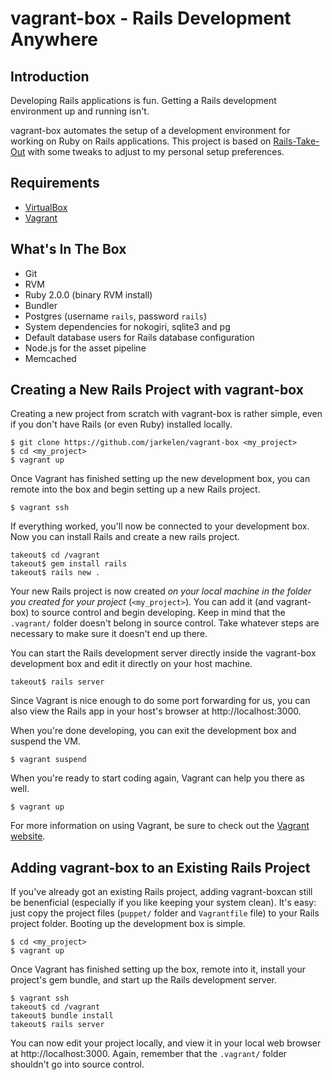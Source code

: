 # vagrant-box - Rails Development Anywhere



## Introduction

Developing Rails applications is fun.  Getting a Rails development environment up and running isn't.

vagrant-box automates the setup of a development environment for working on Ruby on Rails applications.  This project is based on [Rails-Take-Out](https://github.com/MatthewMcMillion/Rails-Take-Out) with some tweaks to adjust to my personal setup preferences.

## Requirements

* [VirtualBox](https://www.virtualbox.org)
* [Vagrant](http://vagrantup.com)

## What's In The Box

* Git
* RVM
* Ruby 2.0.0 (binary RVM install)
* Bundler
* Postgres (username `rails`, password `rails`)
* System dependencies for nokogiri, sqlite3 and pg
* Default database users for Rails database configuration
* Node.js for the asset pipeline
* Memcached

## Creating a New Rails Project with vagrant-box

Creating a new project from scratch with vagrant-box is rather simple, even if you don't have Rails (or even Ruby) installed locally.

	$ git clone https://github.com/jarkelen/vagrant-box <my_project>
	$ cd <my_project>
	$ vagrant up
	
Once Vagrant has finished setting up the new development box, you can remote into the box and begin setting up a new Rails project.

	$ vagrant ssh
	
If everything worked, you'll now be connected to your development box.  Now you can install Rails and create a new rails project.

	takeout$ cd /vagrant
	takeout$ gem install rails 
	takeout$ rails new .
	
Your new Rails project is now created *on your local machine in the folder you created for your project* (`<my_project>`).  You can add it (and vagrant-box) to source control and begin developing.  Keep in mind that the `.vagrant/` folder doesn't belong in source control. Take whatever steps are necessary to make sure it doesn't end up there.

You can start the Rails development server directly inside the vagrant-box development box and edit it directly on your host machine.  

	takeout$ rails server
	
Since Vagrant is nice enough to do some port forwarding for us, you can also view the Rails app in your host's browser at http://localhost:3000.

When you're done developing, you can exit the development box and suspend the VM.

	$ vagrant suspend

When you're ready to start coding again, Vagrant can help you there as well.

	$ vagrant up

For more information on using Vagrant, be sure to check out the [Vagrant website](http://www.vagrantup.com).

## Adding vagrant-box to an Existing Rails Project

If you've already got an existing Rails project, adding vagrant-boxcan still be benenficial (especially if you like keeping your system clean).  It's easy: just copy the project files (`puppet/` folder and `Vagrantfile` file) to your Rails project folder.  Booting up the development box is simple.

	$ cd <my_project>
	$ vagrant up
	
Once Vagrant has finished setting up the box, remote into it, install your project's gem bundle, and start up the Rails development server.

	$ vagrant ssh
	takeout$ cd /vagrant
	takeout$ bundle install
	takeout$ rails server
	
You can now edit your project locally, and view it in your local web browser at http://localhost:3000.  Again, remember that the `.vagrant/` folder shouldn't go into source control.  
